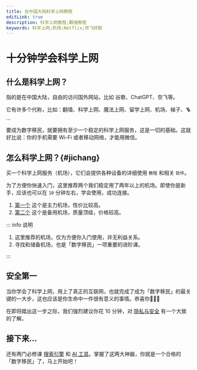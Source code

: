 ```yaml
---
title: 在中国大陆科学上网教程
editLink: true
description: 科学上网教程;翻墙教程
keywords: 科学上网;机场;Netflix;奈飞好剧
---
```


# 十分钟学会科学上网

## 什么是科学上网？

指的是在中国大陆，自由的访问国外网站，比如 谷歌、ChatGPT、奈飞等。

它有许多个代称，比如：翻墙、科学上网、魔法上网、留学上网、机场、梯子、🪜 …

要成为数字移民，就要拥有至少一个稳定的科学上网服务，这是一切的基础。这就好比说：你的手机需要 Wi-Fi 或者移动网络，才能用微信。


## 怎么科学上网？{#jichang}

买一个科学上网服务（机场），它们会提供各种设备的详细使用 `教程` 和相关 `软件`。

为了方便你快速入门，这里推荐两个我们稳定用了两年以上的机场。即使你是新手，应该也可以在 `10` 分钟左右，学会使用，成功连接。

  1.  [第一个](https:fanq.link) 这个是主力机场，性价比较高。
  2.  [第二个](https://tagss03.pro) 这个是备用机场，质量顶级，价格较高。


::: info 说明

1. 这里推荐的机场，仅为方便你入门使用，并无利益关系。
2. 寻找和储备机场，也是「数字移民」一项重要的进阶课。

:::

## 安全第一

当你学会了科学上网，用上了真正的互联网，也就完成了成为「数字移民」的最关键的一大步，这也应该是你生命中一件很有意义的事情。恭喜你🎉🎉🎉

在即将踏出这一步之际，我们强烈建议你花 10 分钟，对 [隐私与安全](../security/) 有一个大致的了解。

## 接下来…

还有两门必修课 [搜索引擎](search_engine.md) 和 [AI 工具](ai_tools.md)。掌握了这两大神器，你就是一个合格的「数字移民」了，马上开始吧！
